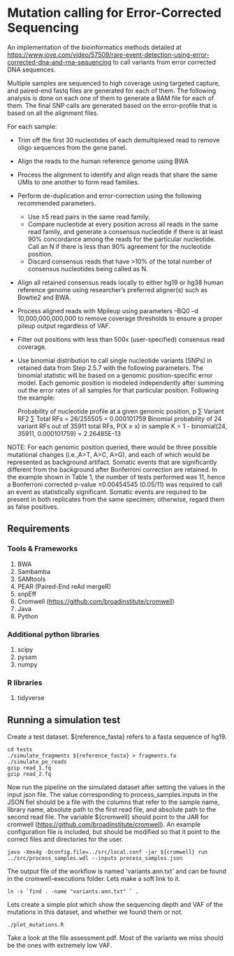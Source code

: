 # Mutation calling for Error-Corrected Sequencing

An implementation of the bioinformatics methods detailed at https://www.jove.com/video/57509/rare-event-detection-using-error-corrected-dna-and-rna-sequencing to call variants from error corrected DNA sequences.

Multiple samples are sequenced to high coverage using targeted capture, and paired-end fastq files are generated for each of them. The following analysis is done on each one of them to generate a BAM file for each of them. The final SNP calls are generated based on the error-profile that is based on all the alignment files.

For each sample:
* Trim off the first 30 nucleotides of each demultiplexed read to remove oligo sequences from the gene panel.
* Align the reads to the human reference genome using BWA
* Process the alignment to identify and align reads that share the same UMIs to one another to form read families.
* Perform de-duplication and error-correction using the following recommended parameters.
  * Use ≥5 read pairs in the same read family.
  * Compare nucleotide at every position across all reads in the same read family, and generate a consensus nucleotide if there is at least 90% concordance among the reads for the particular nucleotide. Call an N if there is less than 90% agreement for the nucleotide position.
  * Discard consensus reads that have >10% of the total number of consensus nucleotides being called as N.
* Align all retained consensus reads locally to either hg19 or hg38 human reference genome using researcher’s preferred aligner(s) such as Bowtie2 and BWA.
* Process aligned reads with Mpileup using parameters –BQ0 –d 10,000,000,000,000 to remove coverage thresholds to ensure a proper pileup output regardless of VAF.
* Filter out positions with less than 500x (user-specified) consensus read coverage.
* Use binomial distribution to call single nucleotide variants (SNPs) in retained data from Step 2.5.7 with the following parameters. The binomial statistic will be based on a genomic position-specific error model. Each genomic position is modeled independently after summing out the error rates of all samples for that particular position. Following the example:

  Probability of nucleotide profile at a given genomic position, p
  ∑ Variant RF2 ∑ Total RFs
  = 26/255505
  = 0.000101759
  Binomial probability of 24 variant RFs out of 35911 total RFs, P(X ≥ x) in sample K
  = 1 - binomial(24, 35911, 0.000101759)
  = 2.26485E-13

NOTE: For each genomic position queried, there would be three possible mutational changes (i.e.,A>T, A>C, A>G), and each of which would be represented as background artifact. Somatic events that are significantly different from the background after Bonferroni correction are retained. In the example shown in Table 1, the number of tests performed was 11, hence a Bonferroni corrected p-value ≤0.00454545 (0.05/11) was required to call an event as statistically significant.
Somatic events are required to be present in both replicates from the same specimen; otherwise, regard them as false positives.

## Requirements

### Tools & Frameworks
1. BWA
2. Sambamba
3. SAMtools
4. PEAR (Paired-End reAd mergeR)
5. snpEff
6. Cromwell (https://github.com/broadinstitute/cromwell)
7. Java
8. Python

### Additional python libraries
1. scipy
3. pysam
4. numpy

### R libraries
1. tidyverse

## Running a simulation test

Create a test dataset. ${reference_fasta} refers to a fasta sequence of hg19. 

```
cd tests
./simulate_fragments ${reference_fasta} > fragments.fa
./simulate_pe_reads
gzip read_1.fq
gzip read_2.fq
```

Now run the pipeline on the simulated dataset after setting the values in the input json file. The value corresponding to process_samples.inputs in the JSON fiel should be a file with the columns that refer to the sample name, library name, absolute path to the first read file, and absolute path to the second read file. The variable ${cromwell} should point to the JAR for cromwell (https://github.com/broadinstitute/cromwell). An example configuration file is included, but should be modified so that it point to the correct files and directories for the user.

```
java -Xmx4g -Dconfig.file=../src/local.conf -jar ${cromwell} run ../src/process_samples.wdl --inputs process_samples.json
```

The output file of the workflow is named 'variants.ann.txt' and can be found in the cromwell-executions folder. Lets make a soft link to it.

```
ln -s `find . -name "variants.ann.txt" ` .
```

Lets create a simple plot which show the sequencing depth and VAF of the mutations in this dataset, and whether we found them or not.

```
./plot_mutations.R
```

Take a look at the file assessment.pdf. Most of the variants we miss should be the ones with extremely low VAF.

